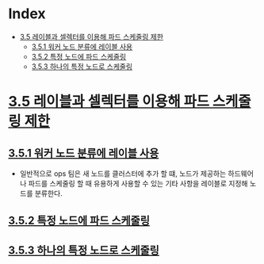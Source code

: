 # Index
* [3.5 레이블과 셀렉터를 이용해 파드 스케줄링 제한](#35-레이블과-셀렉터를-이용해-파드-스케줄링-제한)
  * [3.5.1 워커 노드 분류에 레이블 사용](#351-워커-노드-분류에-레이블-사용)
  * [3.5.2 특정 노드에 파드 스케줄링](#352-특정-노드에-파드-스케줄링)
  * [3.5.3 하나의 특정 노드로 스케줄링](#353-하나의-특정-노드로-스케줄링)


# [3.5 레이블과 셀렉터를 이용해 파드 스케줄링 제한](#Index)

## [3.5.1 워커 노드 분류에 레이블 사용](#Index)
* 일반적으로 ops 팀은 새 노드를 클러스터에 추가 할 떄, 노드가 제공하는 하드웨어나 파드를 스케줄링 할 때 유용하게 사용할 수 있는 기타 사항을 레이블로 지정해 노드를 분류한다.

## [3.5.2 특정 노드에 파드 스케줄링](#Index)

## [3.5.3 하나의 특정 노드로 스케줄링](#Index)